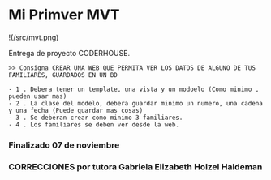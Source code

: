# Mi Primver MVT

!(/src/mvt.png)


Entrega de proyecto CODERHOUSE.


```
>> Consigna CREAR UNA WEB QUE PERMITA VER LOS DATOS DE ALGUNO DE TUS FAMILIARES, GUARDADOS EN UN BD

- 1 . Debera tener un template, una vista y un modoelo (Como minimo , pueden usar mas)
- 2 . La clase del modelo, debera guardar minimo un numero, una cadena y una fecha (Puede guardar mas cosas)
- 3 . Se deberan crear como minimo 3 familiares.
- 4 . Los familiares se deben ver desde la web.
```

### Finalizado 07 de noviembre





### CORRECCIONES por tutora **Gabriela Elizabeth Holzel Haldeman**


